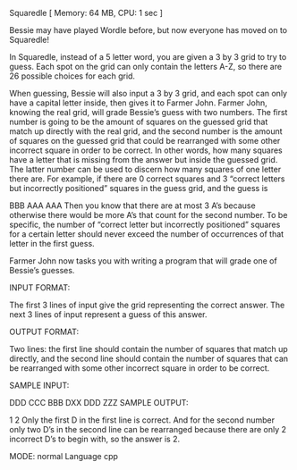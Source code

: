 Squaredle
[ Memory: 64 MB, CPU: 1 sec ]

Bessie may have played Wordle before, but now everyone has moved on to Squaredle!

In Squaredle, instead of a 5 letter word, you are given a 3 by 3 grid to try to guess. Each spot on the grid can only contain the letters A-Z, so there are 26 possible choices for each grid.

When guessing, Bessie will also input a 3 by 3 grid, and each spot can only have a capital letter inside, then gives it to Farmer John. Farmer John, knowing the real grid, will grade Bessie’s guess with two numbers. The first number is going to be the amount of squares on the guessed grid that match up directly with the real grid, and the second number is the amount of squares on the guessed grid that could be rearranged with some other incorrect square in order to be correct. In other words, how many squares have a letter that is missing from the answer but inside the guessed grid.
The latter number can be used to discern how many squares of one letter there are. For example, if there are 0 correct squares and 3 “correct letters but incorrectly positioned” squares in the guess grid, and the guess is

BBB
AAA
AAA
Then you know that there are at most 3 A’s because otherwise there would be more A’s that count for the second number. To be specific, the number of “correct letter but incorrectly positioned” squares for a certain letter should never exceed the number of occurrences of that letter in the first guess.

Farmer John now tasks you with writing a program that will grade one of Bessie’s guesses.

INPUT FORMAT:

The first 3 lines of input give the grid representing the correct answer. The next 3 lines of input represent a guess of this answer.

OUTPUT FORMAT:

Two lines: the first line should contain the number of squares that match up directly, and the second line should contain the number of squares that can be rearranged with some other incorrect square in order to be correct.

SAMPLE INPUT:

DDD
CCC
BBB
DXX
DDD
ZZZ
SAMPLE OUTPUT:

1
2
Only the first D in the first line is correct. And for the second number only two D’s in the second line can be rearranged because there are only 2 incorrect D’s to begin with, so the answer is 2.

MODE: normal
Language 
cpp

